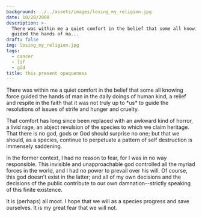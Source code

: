 ```yaml
---
background: ../../assets/images/losing_my_religion.jpg
date: 10/28/2008
description: >-
  There was within me a quiet comfort in the belief that some all knowing force
  guided the hands of ma...
draft: false
img: losing_my_religion.jpg
tags:
  - cancer
  - lïf
  - göd
title: this present opaqueness
---
```


There was within me a quiet comfort in the belief that some all knowing force guided the hands of man in the daily doings of human kind, a relief and respite in the faith that it was not truly up to \*us\* to guide the resolutions of issues of strife and hunger and cruelty.

That comfort has long since been replaced with an awkward kind of horror, a livid rage, an abject revulsion of the species to which we claim heritage. That there is no god, gods or God should surprise no one; but that we should, as a species, continue to perpetuate a pattern of self destruction is immensely saddening.

In the former context, I had no reason to fear, for I was in no way responsible. This invisible and unapproachable god controlled all the myriad forces in the world, and I had no power to prevail over his will. Of course, this god doesn't exist in the latter; and all of my own decisions and the decisions of the public contribute to our own damnation--strictly speaking of this finite existence.

It is (perhaps) all moot. I hope that we will as a species progress and save ourselves. It is my great fear that we will not.
